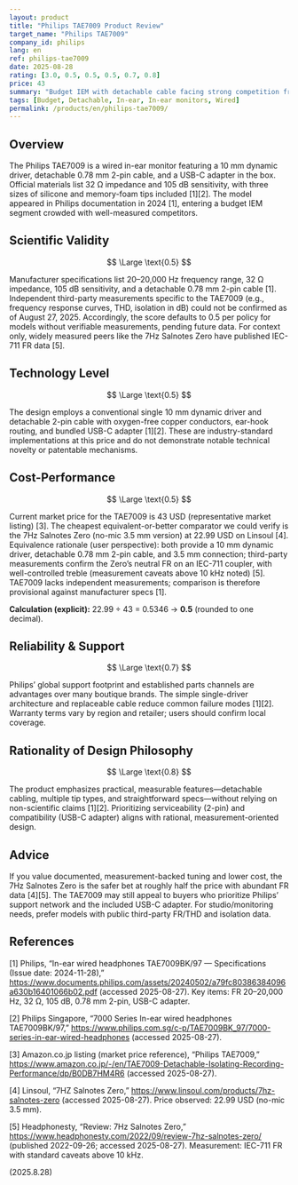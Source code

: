 ```yaml
---
layout: product
title: "Philips TAE7009 Product Review"
target_name: "Philips TAE7009"
company_id: philips
lang: en
ref: philips-tae7009
date: 2025-08-28
rating: [3.0, 0.5, 0.5, 0.5, 0.7, 0.8]
price: 43
summary: "Budget IEM with detachable cable facing strong competition from better-value alternatives"
tags: [Budget, Detachable, In-ear, In-ear monitors, Wired]
permalink: /products/en/philips-tae7009/
---
```

## Overview

The Philips TAE7009 is a wired in-ear monitor featuring a 10 mm dynamic driver, detachable 0.78 mm 2-pin cable, and a USB-C adapter in the box. Official materials list 32 Ω impedance and 105 dB sensitivity, with three sizes of silicone and memory-foam tips included [1][2]. The model appeared in Philips documentation in 2024 [1], entering a budget IEM segment crowded with well-measured competitors.

## Scientific Validity

$$ \Large \text{0.5} $$

Manufacturer specifications list 20–20,000 Hz frequency range, 32 Ω impedance, 105 dB sensitivity, and a detachable 0.78 mm 2-pin cable [1]. Independent third-party measurements specific to the TAE7009 (e.g., frequency response curves, THD, isolation in dB) could not be confirmed as of August 27, 2025. Accordingly, the score defaults to 0.5 per policy for models without verifiable measurements, pending future data. For context only, widely measured peers like the 7Hz Salnotes Zero have published IEC-711 FR data [5].

## Technology Level

$$ \Large \text{0.5} $$

The design employs a conventional single 10 mm dynamic driver and detachable 2-pin cable with oxygen-free copper conductors, ear-hook routing, and bundled USB-C adapter [1][2]. These are industry-standard implementations at this price and do not demonstrate notable technical novelty or patentable mechanisms.

## Cost-Performance

$$ \Large \text{0.5} $$

Current market price for the TAE7009 is 43 USD (representative market listing) [3]. The cheapest equivalent-or-better comparator we could verify is the 7Hz Salnotes Zero (no-mic 3.5 mm version) at 22.99 USD on Linsoul [4]. Equivalence rationale (user perspective): both provide a 10 mm dynamic driver, detachable 0.78 mm 2-pin cable, and 3.5 mm connection; third-party measurements confirm the Zero’s neutral FR on an IEC-711 coupler, with well-controlled treble (measurement caveats above 10 kHz noted) [5]. TAE7009 lacks independent measurements; comparison is therefore provisional against manufacturer specs [1].

**Calculation (explicit):** 22.99 ÷ 43 = 0.5346 → **0.5** (rounded to one decimal).

## Reliability & Support

$$ \Large \text{0.7} $$

Philips’ global support footprint and established parts channels are advantages over many boutique brands. The simple single-driver architecture and replaceable cable reduce common failure modes [1][2]. Warranty terms vary by region and retailer; users should confirm local coverage.

## Rationality of Design Philosophy

$$ \Large \text{0.8} $$

The product emphasizes practical, measurable features—detachable cabling, multiple tip types, and straightforward specs—without relying on non-scientific claims [1][2]. Prioritizing serviceability (2-pin) and compatibility (USB-C adapter) aligns with rational, measurement-oriented design.

## Advice

If you value documented, measurement-backed tuning and lower cost, the 7Hz Salnotes Zero is the safer bet at roughly half the price with abundant FR data [4][5]. The TAE7009 may still appeal to buyers who prioritize Philips’ support network and the included USB-C adapter. For studio/monitoring needs, prefer models with public third-party FR/THD and isolation data.

## References

[1] Philips, “In-ear wired headphones TAE7009BK/97 — Specifications (Issue date: 2024-11-28),” https://www.documents.philips.com/assets/20240502/a79fc80386384096a630b16401066b02.pdf (accessed 2025-08-27). Key items: FR 20–20,000 Hz, 32 Ω, 105 dB, 0.78 mm 2-pin, USB-C adapter.

[2] Philips Singapore, “7000 Series In-ear wired headphones TAE7009BK/97,” https://www.philips.com.sg/c-p/TAE7009BK_97/7000-series-in-ear-wired-headphones (accessed 2025-08-27).

[3] Amazon.co.jp listing (market price reference), “Philips TAE7009,” https://www.amazon.co.jp/-/en/TAE7009-Detachable-Isolating-Recording-Performance/dp/B0DB7HM4R6 (accessed 2025-08-27).

[4] Linsoul, “7HZ Salnotes Zero,” https://www.linsoul.com/products/7hz-salnotes-zero (accessed 2025-08-27). Price observed: 22.99 USD (no-mic 3.5 mm).

[5] Headphonesty, “Review: 7Hz Salnotes Zero,” https://www.headphonesty.com/2022/09/review-7hz-salnotes-zero/ (published 2022-09-26; accessed 2025-08-27). Measurement: IEC-711 FR with standard caveats above 10 kHz.
  
(2025.8.28)


